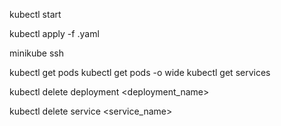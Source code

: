kubectl start

kubectl apply -f <deployment or service filename>.yaml

minikube ssh

kubectl get pods
kubectl get pods -o wide
kubectl get services

kubectl delete deployment <deployment_name>

kubectl delete service <service_name>
